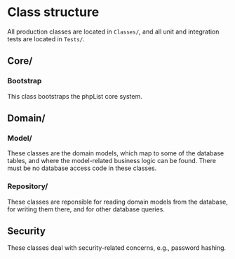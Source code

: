 # Class structure

All production classes are located in `Classes/`, and all unit and integration
tests are located in `Tests/`.


## Core/

### Bootstrap

This class bootstraps the phpList core system.


## Domain/

### Model/

These classes are the domain models, which map to some of the database tables,
and where the model-related business logic can be found. There must be no
database access code in these classes.

### Repository/

These classes are reponsible for reading domain models from the database,
for writing them there, and for other database queries.


## Security

These classes deal with security-related concerns, e.g., password hashing.


